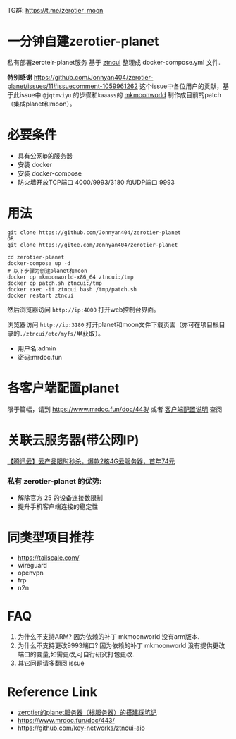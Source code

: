 TG群: https://t.me/zerotier_moon

# 一分钟自建zerotier-planet

私有部署zeroteir-planet服务
基于 [ztncui](https://github.com/key-networks/ztncui-aio) 整理成 docker-compose.yml 文件.

**特别感谢** <https://github.com/Jonnyan404/zerotier-planet/issues/11#issuecomment-1059961262> 这个issue中各位用户的贡献，基于此issue中 `@jqtmviyu` 的步骤和`kaaass`的 [mkmoonworld](https://github.com/kaaass/ZeroTierOne/releases/tag/mkmoonworld-1.0) 制作成目前的patch（集成planet和moon）。

# 必要条件

- 具有公网ip的服务器
- 安装 docker
- 安装 docker-compose
- 防火墙开放TCP端口 4000/9993/3180 和UDP端口 9993

# 用法

```
git clone https://github.com/Jonnyan404/zerotier-planet
OR
git clone https://gitee.com/Jonnyan404/zerotier-planet

cd zerotier-planet
docker-compose up -d
# 以下步骤为创建planet和moon
docker cp mkmoonworld-x86_64 ztncui:/tmp
docker cp patch.sh ztncui:/tmp
docker exec -it ztncui bash /tmp/patch.sh
docker restart ztncui
```

然后浏览器访问 `http://ip:4000` 打开web控制台界面。

浏览器访问 `http://ip:3180` 打开planet和moon文件下载页面（亦可在项目根目录的`./ztncui/etc/myfs/`里获取）。


- 用户名:admin
- 密码:mrdoc.fun

# 各客户端配置planet

限于篇幅，请到 <https://www.mrdoc.fun/doc/443/> 或者 [客户端配置说明](https://github.com/Jonnyan404/zerotier-planet/blob/main/%E5%AE%A2%E6%88%B7%E7%AB%AF%E4%BD%BF%E7%94%A8%E6%96%B9%E6%B3%95.md) 查阅


# 关联云服务器(带公网IP)

[【腾讯云】云产品限时秒杀，爆款2核4G云服务器，首年74元](https://curl.qcloud.com/S2Db7PLK)


### 私有 zerotier-planet 的优势:
- 解除官方 25 的设备连接数限制
- 提升手机客户端连接的稳定性

# 同类型项目推荐

- https://tailscale.com/  
- wireguard
- openvpn
- frp
- n2n

# FAQ

1. 为什么不支持ARM?
  因为依赖的补丁 mkmoonworld 没有arm版本.
2. 为什么不支持更改9993端口?
  因为依赖的补丁 mkmoonworld 没有提供更改端口的变量,如需更改,可自行研究打包更改.
3. 其它问题请多翻阅 issue


# Reference Link

- [zerotier的planet服务器（根服务器）的搭建踩坑记](https://www.emengweb.com/p/zerotier%E7%9A%84planet%E6%9C%8D%E5%8A%A1%E5%99%A8%EF%BC%88%E6%A0%B9%E6%9C%8D%E5%8A%A1%E5%99%A8%EF%BC%89%E7%9A%84%E6%90%AD%E5%BB%BA%E8%B8%A9%E5%9D%91%E8%AE%B0%E3%80%82%E6%97%A0%E9%9C%80zerotier%E5%AE%98%E7%BD%91%E8%B4%A6%E5%8F%B7%E3%80%82)
- <https://www.mrdoc.fun/doc/443/>
- <https://github.com/key-networks/ztncui-aio>
